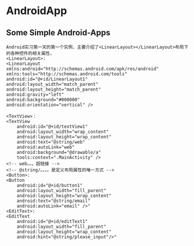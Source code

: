 AndroidApp
==========

Some Simple  Android-Apps
--------------------------------
    Android实习第一天的第一个实例，主要介绍了<LinearLayout></LinearLayout>布局下的各种控件的相关属性，
    <LinearLayout>:
    <LinearLayout xmlns:android="http://schemas.android.com/apk/res/android"
    xmlns:tools="http://schemas.android.com/tools"
    android:id="@+id/LinearLayout1"
    android:layout_width="match_parent" 
    android:layout_height="match_parent"
    android:gravity="left" 
    android:background="#000000"
    android:orientation="vertical" />

    <TextView>：
    <TextView
        android:id="@+id/textView1"
        android:layout_width="wrap_content"
        android:layout_height="wrap_content"
        android:text="@string/web"
        android:autoLink="web"
        android:background="@drawable/a"
        tools:context=".MainActivity" />
    <!-- web。。。超链接 -->
    <!-- @string/。。。。是定义布局属性的唯一方式 -->
    <Button>:
    <Button
        android:id="@+id/button1"
        android:layout_width="fill_parent"
        android:layout_height="wrap_content"
        android:text="@string/email"
        android:autoLink="email" />"
    <EditText>:
    <EditText
        android:id="@+id/editText1"
        android:layout_width="fill_parent"
        android:layout_height="wrap_content"
        android:hint="@string/please_input"/>"


